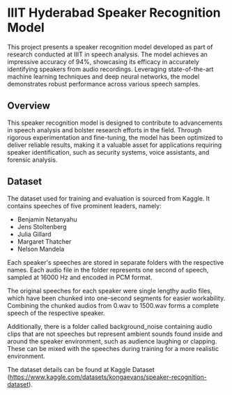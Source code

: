 # IIIT Hyderabad Speaker Recognition Model

This project presents a speaker recognition model developed as part of research conducted at IIIT in speech analysis. The model achieves an impressive accuracy of 94%, showcasing its efficacy in accurately identifying speakers from audio recordings. Leveraging state-of-the-art machine learning techniques and deep neural networks, the model demonstrates robust performance across various speech samples.

## Overview

This speaker recognition model is designed to contribute to advancements in speech analysis and bolster research efforts in the field. Through rigorous experimentation and fine-tuning, the model has been optimized to deliver reliable results, making it a valuable asset for applications requiring speaker identification, such as security systems, voice assistants, and forensic analysis.

## Dataset

The dataset used for training and evaluation is sourced from Kaggle. It contains speeches of five prominent leaders, namely:

- Benjamin Netanyahu
- Jens Stoltenberg
- Julia Gillard
- Margaret Thatcher
- Nelson Mandela

Each speaker's speeches are stored in separate folders with the respective names. Each audio file in the folder represents one second of speech, sampled at 16000 Hz and encoded in PCM format.

The original speeches for each speaker were single lengthy audio files, which have been chunked into one-second segments for easier workability. Combining the chunked audios from 0.wav to 1500.wav forms a complete speech of the respective speaker.

Additionally, there is a folder called background_noise containing audio clips that are not speeches but represent ambient sounds found inside and around the speaker environment, such as audience laughing or clapping. These can be mixed with the speeches during training for a more realistic environment.

The dataset details can be found at Kaggle Dataset (https://www.kaggle.com/datasets/kongaevans/speaker-recognition-dataset).
